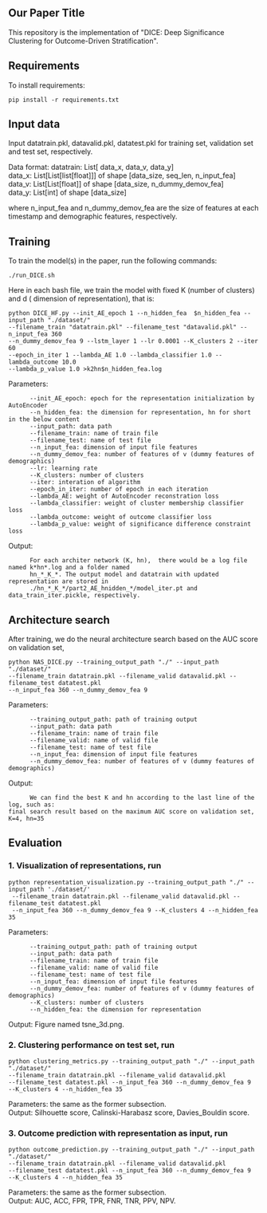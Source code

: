 ## Our Paper Title

This repository is the implementation of "DICE: Deep Significance Clustering for
Outcome-Driven Stratification". 


## Requirements

To install requirements:

```setup
pip install -r requirements.txt
```

## Input data
Input datatrain.pkl, datavalid.pkl, datatest.pkl for training set, validation set and test set, respectively. 

Data format:
datatrain: List[ data_x, data_v, data_y] </br>
data_x: List[List[list[float]]] of shape [data_size, seq_len, n_input_fea]</br>
data_v: List[List[float]] of shape [data_size, n_dummy_demov_fea]</br>
data_y: List[int] of shape [data_size] </br>

where n_input_fea and n_dummy_demov_fea are the size of features at each timestamp and demographic features, respectively. </br>



## Training

To train the model(s) in the paper, run the following commands:

```train
./run_DICE.sh
```

Here in each bash file, we train the model with fixed K (number of clusters) and d ( dimension of representation), that is: 
```
python DICE_HF.py --init_AE_epoch 1 --n_hidden_fea  $n_hidden_fea --input_path "./dataset/" 
--filename_train "datatrain.pkl" --filename_test "datavalid.pkl" --n_input_fea 360 
--n_dummy_demov_fea 9 --lstm_layer 1 --lr 0.0001 --K_clusters 2 --iter 60 
--epoch_in_iter 1 --lambda_AE 1.0 --lambda_classifier 1.0 --lambda_outcome 10.0 
--lambda_p_value 1.0 >k2hn$n_hidden_fea.log
```
Parameters:
```
      --init_AE_epoch: epoch for the representation initialization by AutoEncoder
      --n_hidden_fea: the dimension for representation, hn for short in the below content
      --input_path: data path 
      --filename_train: name of train file 
      --filename_test: name of test file 
      --n_input_fea: dimension of input file features 
      --n_dummy_demov_fea: number of features of v (dummy features of demographics) 
      --lr: learning rate 
      --K_clusters: number of clusters 
      --iter: interation of algorithm 
      --epoch_in_iter: number of epoch in each iteration 
      --lambda_AE: weight of AutoEncoder reconstration loss 
      --lambda_classifier: weight of cluster membership classifier loss 
      --lambda_outcome: weight of outcome classifier loss 
      --lambda_p_value: weight of significance difference constraint loss
```
Output: 
``` 
      For each architer network (K, hn),  there would be a log file named k*hn*.log and a folder named 
      hn_*_K_*. The output model and datatrain with updated representation are stored in 
      ./hn_*_K_*/part2_AE_hnidden_*/model_iter.pt and data_train_iter.pickle, respectively.
```


## Architecture search
After training, we do the neural architecture search based on the AUC score on validation set, 
``` architecture_search
python NAS_DICE.py --training_output_path "./" --input_path "./dataset/"
--filename_train datatrain.pkl --filename_valid datavalid.pkl --filename_test datatest.pkl 
--n_input_fea 360 --n_dummy_demov_fea 9 
```
Parameters:
```
      --training_output_path: path of training output
      --input_path: data path 
      --filename_train: name of train file 
      --filename_valid: name of valid file
      --filename_test: name of test file 
      --n_input_fea: dimension of input file features 
      --n_dummy_demov_fea: number of features of v (dummy features of demographics) 
```
Output: 
```
      We can find the best K and hn according to the last line of the log, such as:
final search result based on the maximum AUC score on validation set, K=4, hn=35
```

## Evaluation
### 1. Visualization of representations, run 
```visualization
python representation_visualization.py --training_output_path "./" --input_path './dataset/'
 --filename_train datatrain.pkl --filename_valid datavalid.pkl --filename_test datatest.pkl 
 --n_input_fea 360 --n_dummy_demov_fea 9 --K_clusters 4 --n_hidden_fea 35
```
Parameters: 
```
      --training_output_path: path of training output
      --input_path: data path 
      --filename_train: name of train file 
      --filename_valid: name of valid file
      --filename_test: name of test file 
      --n_input_fea: dimension of input file features 
      --n_dummy_demov_fea: number of features of v (dummy features of demographics) 
      --K_clusters: number of clusters
      --n_hidden_fea: the dimension for representation
```
Output: Figure named tsne_3d.png.</br>


### 2. Clustering performance on test set, run 
```clustering
python clustering_metrics.py --training_output_path "./" --input_path "./dataset/" 
--filename_train datatrain.pkl --filename_valid datavalid.pkl 
--filename_test datatest.pkl --n_input_fea 360 --n_dummy_demov_fea 9 
--K_clusters 4 --n_hidden_fea 35
```
Parameters: the same as the former subsection. </br>
Output: Silhouette score, Calinski-Harabasz score, Davies_Bouldin score. </br>


### 3. Outcome prediction with representation as input, run
``` outcome_prediction 
python outcome_prediction.py --training_output_path "./" --input_path "./dataset/" 
--filename_train datatrain.pkl --filename_valid datavalid.pkl 
--filename_test datatest.pkl --n_input_fea 360 --n_dummy_demov_fea 9 
--K_clusters 4 --n_hidden_fea 35
```
Parameters: the same as the former subsection. </br>
Output: AUC, ACC, FPR, TPR, FNR, TNR, PPV, NPV. </br>